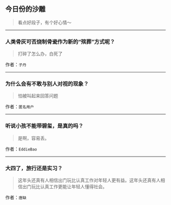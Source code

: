 ## 今日份的沙雕

> 看点好段子，有个好心情～


 
---

### 人类骨灰可否烧制骨瓷作为新的“殡葬”方式呢？

> 打碎了怎么办，白死了


作者：`子丹`

---

### 为什么会有不敢与别人对视的现象？

> 怕被叫起来回答问题


作者：`匿名用户`

---

### 听说小孩不能带碧玺，是真的吗？

> 是啊，容易丢。


作者：`EddieBao`

---

### 大四了，旅行还是实习？

> 这年头还真有人相信出门玩比认真工作对年轻人更有益。这年头还真有人相信出门玩比认真工作更能让年轻人懂得社会。


作者：`唐缺`